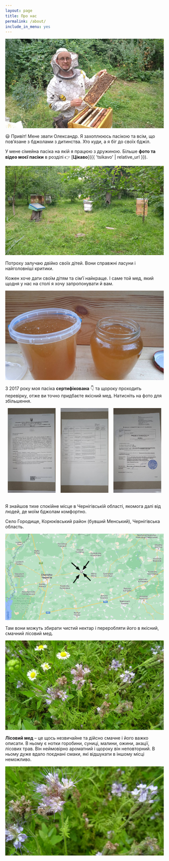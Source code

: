 ```yaml
---
layout: page
title: Про нас
permalink: /about/
include_in_menu: yes
---
```


<a href="/images/oleksandr-1.jpeg">
<img src="/images/oleksandr-1.jpeg" alt="Я збираю мед з вулика" />
</a>

😃 Привіт! Мене звати Олександр. Я захоплююсь пасікою та всім, що пов’язане з бджолами з дитинства.
Хто куди, а я біг до своїх бджіл.

У мене сімейна пасіка на якій я працюю з дружиною. Більше **фото та відео моєї пасіки** в розділі
<span style="white-space: nowrap;">👉️ [**Цікаво**]({{ 'tsikavo' | relative_url }})</span>.

<a href="/images/pasika-1.jpeg">
<img src="/images/pasika-1.jpeg" alt="Моя пасіка з бджолами та медом" />
</a>

Потроху залучаю двійко своїх дітей.
Вони справжні ласуни і найголовніші критики.

Кожен хоче дати своїм дітям та сім’ї найкраще.
І саме той мед, який щодня у нас на столі я хочу запропонувати й вам.

<a href="/images/med-2.jpeg">
<img src="/images/med-2.jpeg" alt="Mед" />
</a>

З 2017 року моя пасіка **сертифікована** 👇️ та щороку проходить перевірку, отже ви точно придбаєте якісний мед.
Натисніть на фото для збільшення.

<div style="overflow: hidden; display: flex; justify-content:space-around;">
<div style="max-width: 30%; display: inline-block;">
    <a href="/images/honey-cert-1.jpeg">
        <img src="/images/honey-cert-1.jpeg" alt="Перевірений якісний мед, сертифікат 1" />
    </a>
</div>

<div style="max-width: 30%; display: inline-block;">
    <a href="/images/honey-cert-2.jpeg">
        <img src="/images/honey-cert-2.jpeg" alt="Перевірений якісний мед, сертифікат 2" />
    </a>
</div>

<div style="max-width: 30%; display: inline-block;">
    <a href="/images/honey-cert-3.jpeg">
        <img src="/images/honey-cert-3.jpeg" alt="Перевірений якісний мед, сертифікат 3" />
    </a>
</div>
</div>
<br />

Я знайшов тихе спокійне місце в Чернігівській області, якомога далі від людей, де моїм бджолам комфортно.

Село Городище, Корюківський район (бувший Менський), Чернігівська область.

<a href="/images/map.png">
<img src="/images/map.png" alt="Моя пасіка з бджолами та медом, карта" />
</a>

Там вони можуть збирати чистий нектар і переробляти його в якісний, смачний лісовий мед.

<a href="/images/med-lisovyi-1.jpeg">
<img src="/images/med-lisovyi-1.jpeg" alt="Моя пасіка з бджолами та медом, фото 1" />
</a>

**Лісовий мед** – це щось незвичайне та дійсно смачне і його важко описати. В ньому є нотки горобини,
суниці, малини, ожини, акації, лісових трав. Він неймовірно ароматний і щороку він неповторний.
В ньому дуже вдало поєднані смаки, які відшукати в іншому місці неможливо.

<a href="/images/med-lisovyi-2.jpeg">
<img src="/images/med-lisovyi-2.jpeg" alt="Моя пасіка з бджолами та медом,  фото 2" />
</a>
